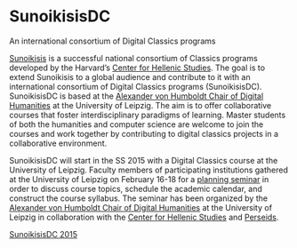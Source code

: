 # SunoikisisDC
An international consortium of Digital Classics programs

[Sunoikisis](http://wp.chs.harvard.edu/sunoikisis/) is a successful national consortium of Classics programs developed by the Harvard’s [Center for Hellenic Studies](http://chs.harvard.edu/). The goal is to extend Sunoikisis to a global audience and contribute to it with an international consortium of Digital Classics programs (SunoikisisDC). SunoikisisDC is based at the [Alexander von Humboldt Chair of Digital Humanities](http://www.dh.uni-leipzig.de/wo/) at the University of Leipzig. The aim is to offer collaborative courses that foster interdisciplinary paradigms of learning. Master students of both the humanities and computer science are welcome to join the courses and work together by contributing to digital classics projects in a collaborative environment.

SunoikisisDC will start in the SS 2015 with a Digital Classics course at the University of Leipzig. Faculty members of participating institutions gathered at the University of Leipzig on February 16-18 for a [planning seminar](http://www.dh.uni-leipzig.de/wo/wokshops-seminars/sunoikisis-dc-2015/) in order to discuss course topics, schedule the academic calendar, and construct the course syllabus. The seminar has been organized by the [Alexander von Humboldt Chair of Digital Humanities](http://www.dh.uni-leipzig.de/wo/) at the University of Leipzig in collaboration with the [Center for Hellenic Studies](http://chs.harvard.edu/) and [Perseids](http://perseids.org).

[SunoikisisDC 2015](https://github.com/SunoikisisDC/SunoikisisDC-2015)
